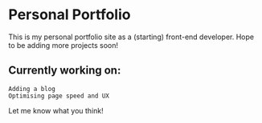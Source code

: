 # Personal Portfolio

This is my personal portfolio site as a (starting) front-end developer. Hope to be adding more projects soon! 

## Currently working on:
	Adding a blog 
	Optimising page speed and UX


Let me know what you think! 
